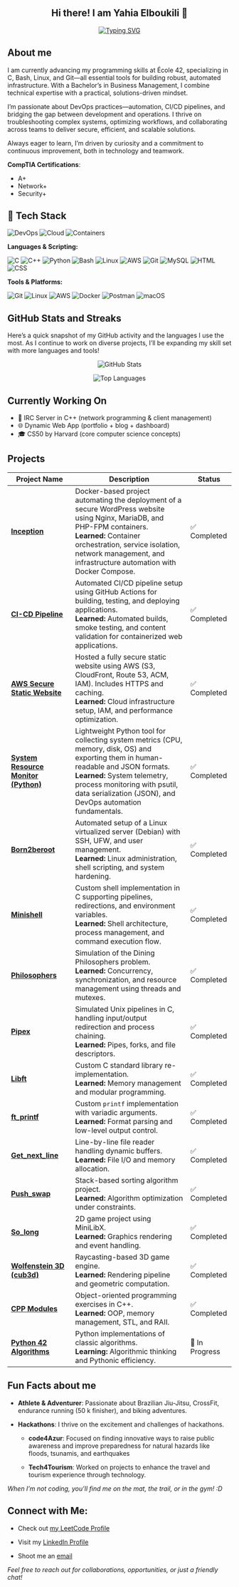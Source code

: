 
<div align="center">

## Hi there! I am Yahia Elboukili 👋

[![Typing SVG](https://readme-typing-svg.demolab.com/?lines=🖥️+Aspiring+DevOps+Engineer;🚀+Cloud+%26+Automation+Enthusiast;⚙️+Linux,+CI/CD,+Docker;🔐+Cybersecurity+Learner;📚+Lifelong+Learner&font=Fira%20Code&center=true&width=500&height=100&color=FF5E99&vCenter=true&pause=1000&size=22)](https://git.io/typing-svg)


</div>

## About me

I am currently advancing my programming skills at École 42, specializing in C, Bash, Linux, and Git—all essential tools for building robust, automated infrastructure. With a Bachelor’s in Business Management, I combine technical expertise with a practical, solutions-driven mindset.

I’m passionate about DevOps practices—automation, CI/CD pipelines, and bridging the gap between development and operations. I thrive on troubleshooting complex systems, optimizing workflows, and collaborating across teams to deliver secure, efficient, and scalable solutions.

Always eager to learn, I’m driven by curiosity and a commitment to continuous improvement, both in technology and teamwork.

**CompTIA Certifications**:

- A+
- Network+
- Security+

## 🧰 Tech Stack

![DevOps](https://img.shields.io/badge/DevOps-Automation-blue?style=flat-square)
![Cloud](https://img.shields.io/badge/Cloud-AWS-orange?style=flat-square)
![Containers](https://img.shields.io/badge/Containers-Docker-blue?style=flat-square)


**Languages & Scripting:**  

![C](https://img.shields.io/badge/C-00599C?style=for-the-badge&logo=c&logoColor=white)
![C++](https://img.shields.io/badge/C++-00599C?style=for-the-badge&logo=cplusplus&logoColor=white)
![Python](https://img.shields.io/badge/Python-3776AB?style=for-the-badge&logo=python&logoColor=white)
![Bash](https://img.shields.io/badge/Bash-4EAA25?style=for-the-badge&logo=gnubash&logoColor=white)
![Linux](https://img.shields.io/badge/Linux-FCC624?style=for-the-badge&logo=linux&logoColor=black)
![AWS](https://img.shields.io/badge/AWS-232F3E?style=for-the-badge&logo=amazonaws&logoColor=white)
![Git](https://img.shields.io/badge/Git-F05032?style=for-the-badge&logo=git&logoColor=white)
![MySQL](https://img.shields.io/badge/MySQL-4479A1?style=for-the-badge&logo=mysql&logoColor=white)
![HTML](https://img.shields.io/badge/HTML-E34F26?style=for-the-badge&logo=html5&logoColor=white)
![CSS](https://img.shields.io/badge/CSS-1572B6?style=for-the-badge&logo=css3&logoColor=white)


**Tools & Platforms:**  

![Git](https://img.shields.io/badge/Git-F05032?style=for-the-badge&logo=git&logoColor=white)
![Linux](https://img.shields.io/badge/Linux-FCC624?style=for-the-badge&logo=linux&logoColor=black)
![AWS](https://img.shields.io/badge/AWS-232F3E?style=for-the-badge&logo=amazonaws&logoColor=white)
![Docker](https://img.shields.io/badge/Docker-2496ED?style=for-the-badge&logo=docker&logoColor=white)
![Postman](https://img.shields.io/badge/Postman-FF6C37?style=for-the-badge&logo=postman&logoColor=white)
![macOS](https://img.shields.io/badge/macOS-000000?style=for-the-badge&logo=apple&logoColor=white)


##  GitHub Stats and Streaks

Here’s a quick snapshot of my GitHub activity and the languages I use the most. As I continue to work on diverse projects, I’ll be expanding my skill set with more languages and tools!
<div align ="center">

![GitHub Stats](https://github-readme-stats.vercel.app/api?username=yahyaeb&show_icons=true&theme=radical)

![Top Languages](https://github-readme-stats.vercel.app/api/top-langs/?username=yahyaeb&layout=compact&theme=radical)

</div>

## Currently Working On
- 🧩 IRC Server in C++ (network programming & client management)
- 🌐 Dynamic Web App (portfolio + blog + dashboard)
- 🎓 CS50 by Harvard (core computer science concepts)

## Projects

| Project Name                                                                                 | Description                                                                                                                                                                                                                                                  | Status         |
|---------------------------------------------------------------------------------------------|--------------------------------------------------------------------------------------------------------------------------------------------------------------------------------------------------------------------------------------------------------------|----------------|
| **[Inception](https://github.com/yahyaeb/inception)**                                       | Docker-based project automating the deployment of a secure WordPress website using Nginx, MariaDB, and PHP-FPM containers.<br>**Learned:** Container orchestration, service isolation, network management, and infrastructure automation with Docker Compose. | ✅ Completed   |
| **[CI-CD Pipeline](https://github.com/yahyaeb/CI-CD_pipeline)**                             | Automated CI/CD pipeline setup using GitHub Actions for building, testing, and deploying applications.<br>**Learned:** Automated builds, smoke testing, and content validation for containerized web applications.                                            | ✅ Completed   |
| **[AWS Secure Static Website](https://github.com/yahyaeb/aws-secure-static-website)**       | Hosted a fully secure static website using AWS (S3, CloudFront, Route 53, ACM, IAM). Includes HTTPS and caching.<br>**Learned:** Cloud infrastructure setup, IAM, and performance optimization.                                                              | ✅ Completed   |
| **[System Resource Monitor (Python)](https://github.com/yahyaeb/System_Resource_Monitor)** | Lightweight Python tool for collecting system metrics (CPU, memory, disk, OS) and exporting them in human-readable and JSON formats.<br>**Learned:** System telemetry, process monitoring with psutil, data serialization (JSON), and DevOps automation fundamentals. | ✅ Completed |
| **[Born2beroot](https://github.com/yahyaeb/Born2BeRoot)**                                   | Automated setup of a Linux virtualized server (Debian) with SSH, UFW, and user management.<br>**Learned:** Linux administration, shell scripting, and system hardening.                                                                                      | ✅ Completed   |
| **[Minishell](https://github.com/yahyaeb/minishell)**                                       | Custom shell implementation in C supporting pipelines, redirections, and environment variables.<br>**Learned:** Shell architecture, process management, and command execution flow.                                                                          | ✅ Completed   |
| **[Philosophers](https://github.com/yahyaeb/philosophers)**                                 | Simulation of the Dining Philosophers problem.<br>**Learned:** Concurrency, synchronization, and resource management using threads and mutexes.                                                                                                               | ✅ Completed   |
| **[Pipex](https://github.com/yahyaeb/pipex)**                                               | Simulated Unix pipelines in C, handling input/output redirection and process chaining.<br>**Learned:** Pipes, forks, and file descriptors.                                                                                                                   | ✅ Completed   |
| **[Libft](https://github.com/yahyaeb/libft)**                                               | Custom C standard library re-implementation.<br>**Learned:** Memory management and modular programming.                                                                                                                | ✅ Completed   |
| **[ft_printf](https://github.com/yahyaeb/ft_printf)**                                       | Custom `printf` implementation with variadic arguments.<br>**Learned:** Format parsing and low-level output control.                                                                                                   | ✅ Completed   |
| **[Get_next_line](https://github.com/yahyaeb/get_next_line)**                               | Line-by-line file reader handling dynamic buffers.<br>**Learned:** File I/O and memory allocation.                                                                                                                     | ✅ Completed   |
| **[Push_swap](https://github.com/yahyaeb/push_swap)**                                       | Stack-based sorting algorithm project.<br>**Learned:** Algorithm optimization under constraints.                                                                                                                       | ✅ Completed   |
| **[So_long](https://github.com/yahyaeb/so_long)**                                           | 2D game project using MiniLibX.<br>**Learned:** Graphics rendering and event handling.                                                                                                                                | ✅ Completed   |
| **[Wolfenstein 3D (cub3d)](https://github.com/yahyaeb/Wolfenstein-3D)**                     | Raycasting-based 3D game engine.<br>**Learned:** Rendering pipeline and geometric computation.                                                                                                                        | ✅ Completed   |
| **[CPP Modules](https://github.com/yahyaeb/cpp)**                                           | Object-oriented programming exercises in C++.<br>**Learned:** OOP, memory management, STL, and RAII.                                                                                                                  | ✅ Completed   |
| **[Python 42 Algorithms](https://github.com/yahyaeb/Python-42-Algorithms)**                 | Python implementations of classic algorithms.<br>**Learning:** Algorithmic thinking and Pythonic efficiency.                                                                                                           | 🚧 In Progress |


## Fun Facts about me

- **Athlete & Adventurer**: Passionate about Brazilian Jiu-Jitsu, CrossFit, endurance running (50 k finisher), and biking adventures.

- **Hackathons**: I thrive on the excitement and challenges of hackathons.
	- **code4Azur**: Focused on finding innovative ways to raise public awareness and improve preparedness for natural hazards like floods, tsunamis, and earthquakes

	- **Tech4Tourism**: Worked on projects to enhance the travel and tourism experience through technology.

*When I’m not coding, you’ll find me on the mat, the trail, or in the gym! :D*

## Connect with Me:

- Check out [my LeetCode Profile](https://leetcode.com/u/yahyaeb/)

- Visit my [LinkedIn Profile](https://www.linkedin.com/in/yahia-elboukili/)

- Shoot me an [email](mailto:yahya.elboukili1@gmail.com)

*Feel free to reach out for collaborations, opportunities, or just a friendly chat!* 